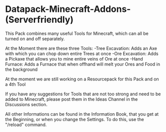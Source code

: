 # Datapack-Minecraft-Addons-(Serverfriendly)
This Pack combines many useful Tools for Minecraft, which can all be turned on and off separately.

At the Moment there are these three Tools:
  -Tree Excavation: Adds an Axe with which you can chop down entire Trees at once
  -Ore Excavation: Adds a Pickaxe that allows you to mine entire veins of Ore at once
  -Hand Furnace: Adds a Furnace that when offhand will melt your Ores and Food in the background

At the moment we are still working on a Resourcepack for this Pack and on a 4th Tool

If you have any suggestions for Tools that are not too strong and need to be added to Minecraft, please post them in the Ideas Channel in the Discussions section.

All other Informations can be found in the Information Book, that you get at the Beginning, or when you change the Settings. To do this, use the "/reload" command.

